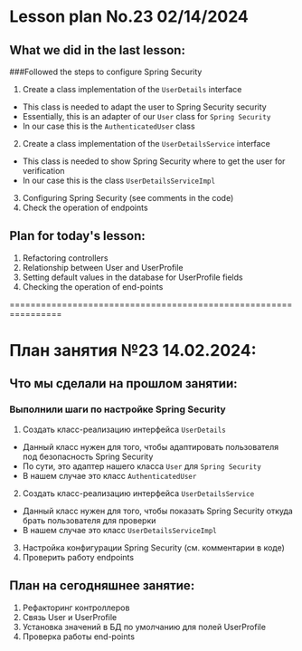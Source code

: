 # Lesson plan No.23 02/14/2024

## What we did in the last lesson:

###Followed the steps to configure Spring Security

1. Create a class implementation of the `UserDetails` interface
* This class is needed to adapt the user to Spring Security security
* Essentially, this is an adapter of our `User` class for `Spring Security`
* In our case this is the `AuthenticatedUser` class
2. Create a class implementation of the `UserDetailsService` interface
* This class is needed to show Spring Security where to get the user for verification
* In our case this is the class `UserDetailsServiceImpl`
3. Configuring Spring Security (see comments in the code)
4. Check the operation of endpoints


## Plan for today's lesson:

1. Refactoring controllers
2. Relationship between User and UserProfile
3. Setting default values in the database for UserProfile fields
4. Checking the operation of end-points

================================================================

# План занятия №23 14.02.2024:

## Что мы сделали на прошлом занятии:

### Выполнили шаги по настройке Spring Security

1. Создать класс-реализацию интерфейса `UserDetails`
* Данный класс нужен для того, чтобы адаптировать пользователя под безопасность Spring Security
* По сути, это адаптер нашего класса `User` для `Spring Security`
* В нашем случае это класс `AuthenticatedUser`
2. Создать класс-реализацию интерфейса `UserDetailsService`
* Данный класс нужен для того, чтобы показать Spring Security откуда брать пользователя для проверки
* В нашем случае это класс `UserDetailsServiceImpl`
3. Настройка конфигурации Spring Security (см. комментарии в коде)
4. Проверить работу endpoints


## План на сегодняшнее занятие:

1. Рефакторинг контроллеров 
2. Связь User и UserProfile
3. Установка значений в БД по умолчанию для полей UserProfile
4. Проверка работы end-points








    







